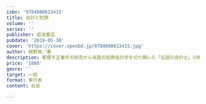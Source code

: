```yaml
---
isbn: '9784000613415'
title: 会計と犯罪
volume: ''
series: ''
publisher: 岩波書店
pubdate: '2019-05-30'
cover: 'https://cover.openbd.jp/9784000613415.jpg'
author: 細野祐／著
description: 郵便不正事件の研究から未踏の犯罪会計学を切り開いた「伝説の会計士」の眼は日産ゴーン事件をも鋭く抉る．
price: '1800'
genre: ''
target: 一般
format: 単行本
content: 社会

---
```

